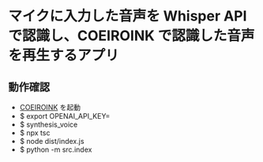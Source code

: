 # マイクに入力した音声を Whisper API で認識し、COEIROINK で認識した音声を再生するアプリ

## 動作確認

- [COEIROINK](https://coeiroink.com/download) を起動
- $ export OPENAI_API_KEY=
- $ synthesis_voice
- $ npx tsc
- $ node dist/index.js
- $ python -m src.index
